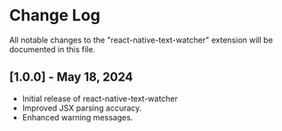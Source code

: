 # Change Log

All notable changes to the "react-native-text-watcher" extension will be documented in this file.

## [1.0.0] - May 18, 2024

- Initial release of react-native-text-watcher
- Improved JSX parsing accuracy.
- Enhanced warning messages.
